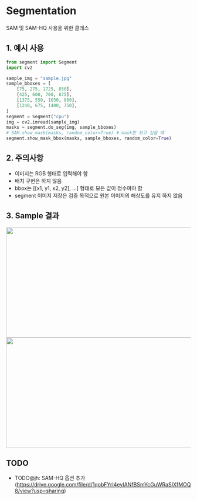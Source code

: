 # Segmentation
SAM 및 SAM-HQ 사용을 위한 클래스

## 1. 예시 사용
```python
from segment import Segment
import cv2

sample_img = "sample.jpg"
sample_bboxes = [
    [75, 275, 1725, 850],
    [425, 600, 700, 875],
    [1375, 550, 1650, 800],
    [1240, 675, 1400, 750],
]
segment = Segment("cpu")
img = cv2.imread(sample_img)
masks = segment.do_seg(img, sample_bboxes)
# SAM.show_mask(masks, random_color=True) # mask만 보고 싶을 때
segment.show_mask_bbox(masks, sample_bboxes, random_color=True)
```

## 2. 주의사항
* 이미지는 RGB 형태로 입력해야 함
* 배치 구현은 하지 않음
* bbox는 [[x1, y1, x2, y2], ...] 형태로 모든 값이 정수여야 함
* segment 이미지 저장은 검증 목적으로 원본 이미지의 해상도를 유지 하지 않음

## 3. Sample 결과
<img src="./sample_img/sample.PNG" width="600" height="300">
<img src="./sample_img/result.PNG" width="600" height="300">

## TODO
* TODO@jh: SAM-HQ 옵션 추가 (https://drive.google.com/file/d/1qobFYrI4eyIANfBSmYcGuWRaSIXfMOQ8/view?usp=sharing)




